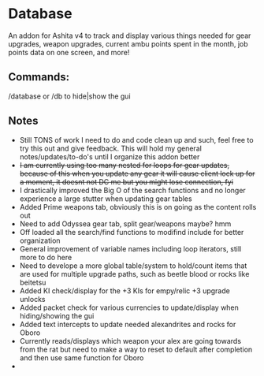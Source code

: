# Database

An addon for Ashita v4 to track and display various things needed for gear upgrades, weapon upgrades, current ambu points spent in the month, job points data on one screen, and more!

## Commands:

/database or /db to hide|show the gui

## Notes
- Still TONS of work I need to do and code clean up and such, feel free to try this out and give feedback. This will hold my general notes/updates/to-do's until I organize this addon better
- ~~I am currently using too many nested for loops for gear updates, because of this when you update any gear it will cause client lock up for a moment, it doesnt not DC me but you might lose connection, fyi~~
- I drastically improved the Big O of the search functions and no longer experience a large stutter when updating gear tables
- Added Prime weapons tab, obviously this is on going as the content rolls out
- Need to add Odyssea gear tab, split gear/weapons maybe? hmm
- Off loaded all the search/find functions to modifind include for better organization
- General improvement of variable names including loop iterators, still more to do here
- Need to develope a more global table/system to hold/count items that are used for multiple upgrade paths, such as beetle blood or rocks like beitetsu
- Added KI check/display for the +3 KIs for empy/relic +3 upgrade unlocks
- Added packet check for various currencies to update/display when hiding/showing the gui
- Added text intercepts to update needed alexandrites and rocks for Oboro
- Currently reads/displays which weapon your alex are going towards from the rat but need to make a way to reset to default after completion and then use same function for Oboro
- 
